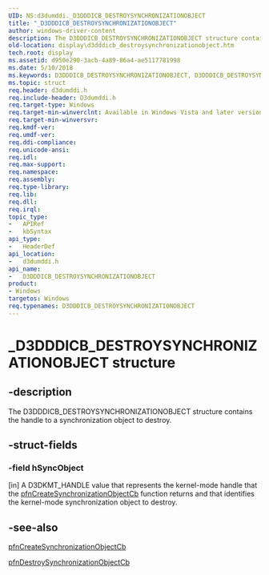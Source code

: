 ```yaml
---
UID: NS:d3dumddi._D3DDDICB_DESTROYSYNCHRONIZATIONOBJECT
title: "_D3DDDICB_DESTROYSYNCHRONIZATIONOBJECT"
author: windows-driver-content
description: The D3DDDICB_DESTROYSYNCHRONIZATIONOBJECT structure contains the handle to a synchronization object to destroy.
old-location: display\d3dddicb_destroysynchronizationobject.htm
tech.root: display
ms.assetid: d950e290-3acb-4a89-86a4-ae5117781998
ms.date: 5/10/2018
ms.keywords: D3DDDICB_DESTROYSYNCHRONIZATIONOBJECT, D3DDDICB_DESTROYSYNCHRONIZATIONOBJECT structure [Display Devices], D3D_param_Structs_34603e42-8f8b-42cb-9191-988be4a8932d.xml, _D3DDDICB_DESTROYSYNCHRONIZATIONOBJECT, d3dumddi/D3DDDICB_DESTROYSYNCHRONIZATIONOBJECT, display.d3dddicb_destroysynchronizationobject
ms.topic: struct
req.header: d3dumddi.h
req.include-header: D3dumddi.h
req.target-type: Windows
req.target-min-winverclnt: Available in Windows Vista and later versions of the Windows operating systems.
req.target-min-winversvr: 
req.kmdf-ver: 
req.umdf-ver: 
req.ddi-compliance: 
req.unicode-ansi: 
req.idl: 
req.max-support: 
req.namespace: 
req.assembly: 
req.type-library: 
req.lib: 
req.dll: 
req.irql: 
topic_type:
-	APIRef
-	kbSyntax
api_type:
-	HeaderDef
api_location:
-	d3dumddi.h
api_name:
-	D3DDDICB_DESTROYSYNCHRONIZATIONOBJECT
product:
- Windows
targetos: Windows
req.typenames: D3DDDICB_DESTROYSYNCHRONIZATIONOBJECT
---
```


# _D3DDDICB_DESTROYSYNCHRONIZATIONOBJECT structure


## -description


The D3DDDICB_DESTROYSYNCHRONIZATIONOBJECT structure contains the handle to a synchronization object to destroy.


## -struct-fields




### -field hSyncObject

[in] A D3DKMT_HANDLE value that represents the kernel-mode handle that the <a href="https://msdn.microsoft.com/1b87d3cc-685a-4768-b4fd-dbe0a0cbec37">pfnCreateSynchronizationObjectCb</a> function returns and that identifies the kernel-mode synchronization object to destroy. 


## -see-also




<a href="https://msdn.microsoft.com/1b87d3cc-685a-4768-b4fd-dbe0a0cbec37">pfnCreateSynchronizationObjectCb</a>



<a href="https://msdn.microsoft.com/7ba549a2-f165-4b5e-8cf4-ab707222532c">pfnDestroySynchronizationObjectCb</a>
 

 

